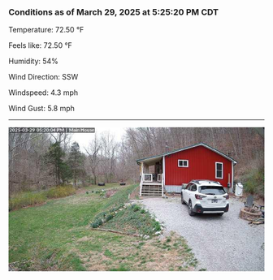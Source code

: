 ### Conditions as of March 29, 2025 at 5:25:20 PM CDT 

Temperature: 72.50 &deg;F

Feels like: 72.50 &deg;F

Humidity: 54%

Wind Direction: SSW

Windspeed: 4.3 mph

Wind Gust: 5.8 mph

---

<img src="./images/latest.jpeg"/>

